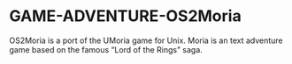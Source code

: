 # GAME-ADVENTURE-OS2Moria
OS2Moria is a port of the UMoria game for Unix. Moria is an text adventure game based on the famous “Lord of the Rings” saga.
